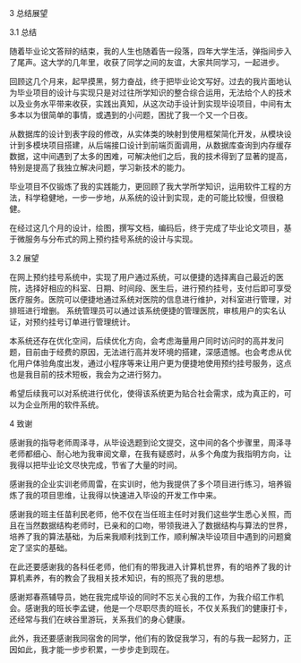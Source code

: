 3	总结展望

3.1	总结

随着毕业论文答辩的结束，我的人生也随着告一段落，四年大学生活，弹指间步入了尾声。这大学的几年里，收获了同学之间的友谊，大家共同学习，一起进步。

回顾这几个月来，起早摸黑，努力奋战，终于把毕业论文写好。过去的我片面地认为毕业项目的设计与实现只是对过往所学知识的整合综合运用，无法给个人的技术以及业务水平带来收获，实践出真知，从这次动手设计到实现毕设项目，中间有太多本以为很简单的事情，或遇到的小问题，困扰了我一个又一个日夜。

从数据库的设计到表字段的修改，从实体类的映射到使用框架简化开发，从模块设计到多模块项目搭建，从后端接口设计到前端页面调用，从数据库查询到内存缓存数据，这中间遇到了太多的困难，可解决他们之后，我的技术得到了显著的提高，特别是提高了我独立解决问题，学习新技术的能力。
	
毕业项目不仅锻炼了我的实践能力，更回顾了我大学所学知识，运用软件工程的方法，科学稳健地，一步一步地，从系统的设计到实现，走的可能比较慢，但很稳健。
	
在经过这几个月的设计，绘图，撰写文档，编码后，终于完成了毕业论文项目，基于微服务与分布式的网上预约挂号系统的设计与实现。
	
3.2	展望

在网上预约挂号系统中，实现了用户通过系统，可以便捷的选择离自己最近的医院，选择好相应的科室、日期、时间段、医生后，进行预约挂号，支付后即可享受医疗服务。医院可以便捷地通过系统对医院的信息进行维护，对科室进行管理，对排班进行增删。 系统管理员可以通过该系统便捷的管理医院，审核用户的实名认证，对预约挂号订单进行管理统计。

本系统还存在优化空间，后续优化方向，会考虑海量用户同时访问时的高并发问题，目前由于经费的原因，无法进行高并发环境的搭建，深感遗憾。也会考虑从优化用户体验角度出发，通过小程序等来让用户更为便捷地使用预约挂号服务，这点也是我目前的技术短板，我会为之进行努力。

希望后续我可以对系统进行优化，使得该系统更为贴合社会需求，成为真正的，可以为企业所用的软件系统。

4	致谢

感谢我的指导老师周泽寻，从毕设选题到论文提交，这中间的各个步骤里，周泽寻老师都细心、耐心地为我审阅文章，在我有疑惑时，从多个角度为我指明方向，让我得以把毕业论文尽快完成，节省了大量的时间。

感谢我的企业实训老师周雷，在实训时，他为我提供了多个项目进行练习，培养锻炼了我的项目思维，让我得以快速进入毕设的开发工作中来。

感谢我的班主任苗利民老师，他不仅在当任班主任时对我们这些学生悉心关照，而且在当然数据结构老师时，已亲和的口吻，带领我进入了数据结构与算法的世界，培养了我的算法基础，为后来我顺利找到工作，顺利解决毕设项目中遇到的问题奠定了坚实的基础。

在此还要感谢我的各科任老师，他们有的带我进入计算机世界，有的培养了我的计算机素养，有的教会了我相关技术知识，有的照亮了我的思想。

感谢郑春燕辅导员，她在我完成毕设的同时不忘关心我的工作，为我介绍工作机会。感谢我的班长李孟键，他是一个尽职尽责的班长，不仅关系我们的健康打卡，还经常与我们在峡谷里游玩，关系我们的身心健康。

此外，我还要感谢我同宿舍的同学，他们有的敦促我学习，有的与我一起努力，正因如此，我才能一步步积累，一步步走到现在。
